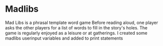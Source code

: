 # Madlibs
Mad Libs is a phrasal template word game 
Before reading aloud, one player asks the other players for a list of words to fill in the story's holes. The game is regularly enjoyed as a leisure or at gatherings.
I created some madlibs userinput variables and added to print statements

